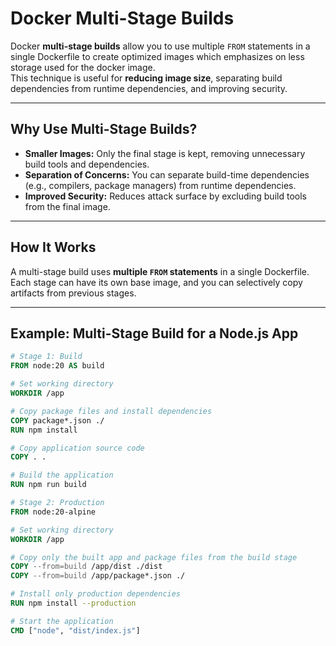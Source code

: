 # Docker Multi-Stage Builds

Docker **multi-stage builds** allow you to use multiple `FROM` statements in a single Dockerfile to create optimized images which emphasizes on less storage used for the docker image.  
This technique is useful for **reducing image size**, separating build dependencies from runtime dependencies, and improving security.

---

## Why Use Multi-Stage Builds?

- **Smaller Images:** Only the final stage is kept, removing unnecessary build tools and dependencies.  
- **Separation of Concerns:** You can separate build-time dependencies (e.g., compilers, package managers) from runtime dependencies.  
- **Improved Security:** Reduces attack surface by excluding build tools from the final image.  

---

## How It Works

A multi-stage build uses **multiple `FROM` statements** in a single Dockerfile. Each stage can have its own base image, and you can selectively copy artifacts from previous stages.

---

## Example: Multi-Stage Build for a Node.js App

```dockerfile
# Stage 1: Build
FROM node:20 AS build

# Set working directory
WORKDIR /app

# Copy package files and install dependencies
COPY package*.json ./
RUN npm install

# Copy application source code
COPY . .

# Build the application
RUN npm run build

# Stage 2: Production
FROM node:20-alpine

# Set working directory
WORKDIR /app

# Copy only the built app and package files from the build stage
COPY --from=build /app/dist ./dist
COPY --from=build /app/package*.json ./

# Install only production dependencies
RUN npm install --production

# Start the application
CMD ["node", "dist/index.js"]
